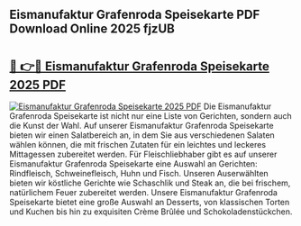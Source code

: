 ## Eismanufaktur Grafenroda Speisekarte PDF Download Online 2025 fjzUB

# <h2><a href="http://gceesce.nevu.top/?p=Eismanufaktur+Grafenroda+Speisekarte">🔗 👉🔴 Eismanufaktur Grafenroda Speisekarte 2025 PDF</a></h2>

[![Eismanufaktur Grafenroda Speisekarte 2025 PDF](https://i.imgur.com/dBaPXMq.png)](http://gceesce.nevu.top/?p=Eismanufaktur+Grafenroda+Speisekarte)
Die Eismanufaktur Grafenroda Speisekarte ist nicht nur eine Liste von Gerichten, sondern auch die Kunst der Wahl. Auf unserer Eismanufaktur Grafenroda Speisekarte bieten wir einen Salatbereich an, in dem Sie aus verschiedenen Salaten wählen können, die mit frischen Zutaten für ein leichtes und leckeres Mittagessen zubereitet werden. Für Fleischliebhaber gibt es auf unserer Eismanufaktur Grafenroda Speisekarte eine Auswahl an Gerichten: Rindfleisch, Schweinefleisch, Huhn und Fisch. Unseren Auserwählten bieten wir köstliche Gerichte wie Schaschlik und Steak an, die bei frischem, natürlichem Feuer zubereitet werden. Unsere Eismanufaktur Grafenroda Speisekarte bietet eine große Auswahl an Desserts, von klassischen Torten und Kuchen bis hin zu exquisiten Crème Brûlée und Schokoladenstückchen.
